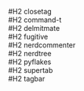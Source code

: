 #H2 closetag  
#H2 command-t  
#H2 delmitmate  
#H2 fugitive  
#H2 nerdcommenter  
#H2 nerdtree  
#H2 pyflakes  
#H2 supertab  
#H2 tagbar
